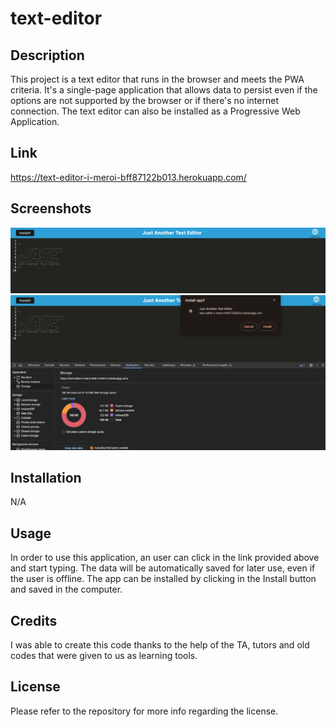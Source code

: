 # text-editor
## Description
This project is a text editor that runs in the browser and meets the PWA criteria. It's a single-page application that allows data to persist even if the options are not supported by the browser or if there's no internet connection. The text editor can also be installed as a Progressive Web Application.

## Link
https://text-editor-i-meroi-bff87122b013.herokuapp.com/

## Screenshots
![](./assets/S1.png)
![](./assets/S2.png)

## Installation
N/A

## Usage
In order to use this application, an user can click in the link provided above and start typing. The data will be automatically saved for later use, even if the user is offline. The app can be installed by clicking in the Install button and saved in the computer.

## Credits
I was able to create this code thanks to the help of the TA, tutors and old codes that were given to us as learning tools.

## License
Please refer to the repository for more info regarding the license.
